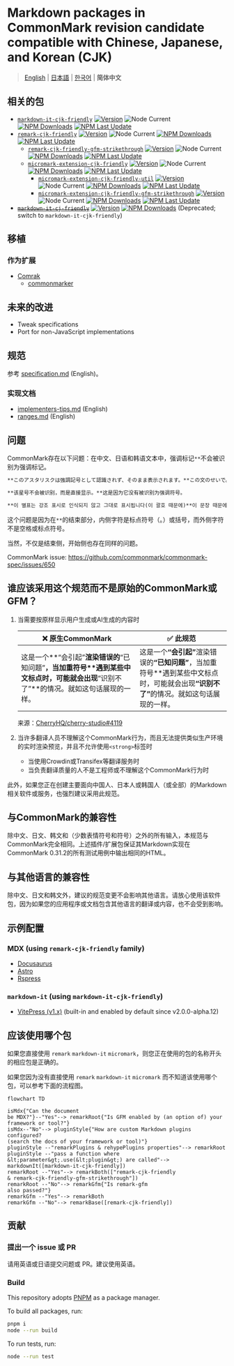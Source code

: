 # Markdown packages in CommonMark revision candidate compatible with Chinese, Japanese, and Korean (CJK)

> [English](./README.md) | [日本語](./README.ja.md) | [한국어](./README.ko.md) | **简体中文**

## 相关的包

- [`markdown-it-cjk-friendly`](./packages/markdown-it-cjk-friendly) [![Version](https://img.shields.io/npm/v/markdown-it-cjk-friendly)](https://npmjs.com/package/markdown-it-cjk-friendly) ![Node Current](https://img.shields.io/node/v/markdown-it-cjk-friendly) [![NPM Downloads](https://img.shields.io/npm/dm/markdown-it-cjk-friendly)](https://npmjs.com/package/markdown-it-cjk-friendly) [![NPM Last Update](https://img.shields.io/npm/last-update/markdown-it-cjk-friendly)](https://npmjs.com/package/markdown-it-cjk-friendly)
- [`remark-cjk-friendly`](./packages/remark-cjk-friendly) [![Version](https://img.shields.io/npm/v/remark-cjk-friendly)](https://npmjs.com/package/remark-cjk-friendly) ![Node Current](https://img.shields.io/node/v/remark-cjk-friendly)
 [![NPM Downloads](https://img.shields.io/npm/dm/remark-cjk-friendly)](https://npmjs.com/package/remark-cjk-friendly) [![NPM Last Update](https://img.shields.io/npm/last-update/remark-cjk-friendly)](https://npmjs.com/package/remark-cjk-friendly)
  - [`remark-cjk-friendly-gfm-strikethrough`](./packages/remark-cjk-friendly-gfm-strikethrough) [![Version](https://img.shields.io/npm/v/remark-cjk-friendly-gfm-strikethrough)](https://npmjs.com/package/remark-cjk-friendly-gfm-strikethrough) ![Node Current](https://img.shields.io/node/v/remark-cjk-friendly-gfm-strikethrough) [![NPM Downloads](https://img.shields.io/npm/dm/remark-cjk-friendly-gfm-strikethrough)](https://npmjs.com/package/remark-cjk-friendly-gfm-strikethrough) [![NPM Last Update](https://img.shields.io/npm/last-update/remark-cjk-friendly-gfm-strikethrough)](https://npmjs.com/package/remark-cjk-friendly-gfm-strikethrough)
  - [`micromark-extension-cjk-friendly`](./packages/micromark-extension-cjk-friendly) [![Version](https://img.shields.io/npm/v/micromark-extension-cjk-friendly)](https://npmjs.com/package/micromark-extension-cjk-friendly) ![Node Current](https://img.shields.io/node/v/micromark-extension-cjk-friendly) [![NPM Downloads](https://img.shields.io/npm/dm/micromark-extension-cjk-friendly)](https://npmjs.com/package/micromark-extension-cjk-friendly) [![NPM Last Update](https://img.shields.io/npm/last-update/micromark-extension-cjk-friendly)](https://npmjs.com/package/micromark-extension-cjk-friendly)
    - [`micromark-extension-cjk-friendly-util`](./packages/micromark-extension-cjk-friendly-util) [![Version](https://img.shields.io/npm/v/micromark-extension-cjk-friendly-util)](https://npmjs.com/package/micromark-extension-cjk-friendly-util) ![Node Current](https://img.shields.io/node/v/micromark-extension-cjk-friendly-util) [![NPM Downloads](https://img.shields.io/npm/dm/micromark-extension-cjk-friendly-util)](https://npmjs.com/package/micromark-extension-cjk-friendly-util) [![NPM Last Update](https://img.shields.io/npm/last-update/micromark-extension-cjk-friendly-util)](https://npmjs.com/package/micromark-extension-cjk-friendly-util)
    - [`micromark-extension-cjk-friendly-gfm-strikethrough`](./packages/micromark-extension-cjk-friendly-gfm-strikethrough) [![Version](https://img.shields.io/npm/v/micromark-extension-cjk-friendly-gfm-strikethrough)](https://npmjs.com/package/micromark-extension-cjk-friendly-gfm-strikethrough) ![Node Current](https://img.shields.io/node/v/micromark-extension-cjk-friendly-gfm-strikethrough) [![NPM Downloads](https://img.shields.io/npm/dm/micromark-extension-cjk-friendly-gfm-strikethrough)](https://npmjs.com/package/micromark-extension-cjk-friendly-gfm-strikethrough) [![NPM Last Update](https://img.shields.io/npm/last-update/micromark-extension-cjk-friendly-gfm-strikethrough)](https://npmjs.com/package/micromark-extension-cjk-friendly-gfm-strikethrough)
- ~~[`markdown-it-cj-friendly`](./packages/markdown-it-cj-friendly)~~ [![Version](https://img.shields.io/npm/v/markdown-it-cj-friendly)](https://npmjs.com/package/markdown-it-cj-friendly) [![NPM Downloads](https://img.shields.io/npm/dm/markdown-it-cj-friendly)](https://npmjs.com/package/markdown-it-cj-friendly) (Deprecated; switch to `markdown-it-cjk-friendly`)

## 移植

### 作为扩展

- [Comrak](https://github.com/kivikakk/comrak)
  - [commonmarker](https://github.com/gjtorikian/commonmarker)

## 未来的改进

- Tweak specifications
- Port for non-JavaScript implementations

## 规范

参考 [specification.md](specification.md) (English)。

### 实现文档

- [implementers-tips.md](implementers-tips.md) (English)
- [ranges.md](ranges.md) (English)

## 问题

CommonMark存在以下问题：在中文、日语和韩语文本中，强调标记`**`不会被识别为强调标记。

```md
**このアスタリスクは強調記号として認識されず、そのまま表示されます。**この文のせいで。

**该星号不会被识别，而是直接显示。**这是因为它没有被识别为强调符号。

**이 별표는 강조 표시로 인식되지 않고 그대로 표시됩니다(이 괄호 때문에)**이 문장 때문에.
```

这个问题是因为在`**`的结束部分，内侧字符是标点符号（。）或括号，而外侧字符不是空格或标点符号。

当然，不仅是结束侧，开始侧也存在同样的问题。

CommonMark issue: https://github.com/commonmark/commonmark-spec/issues/650

## 谁应该采用这个规范而不是原始的CommonMark或GFM？

1. 当需要按原样显示用户生成或AI生成的内容时

    | ❌️ 原生CommonMark | ✅️ 此规范 |
    |---|---|
    | 这是一个\*\*“会引起”<b>渲染错误的</b>“已知问题”<b>，当加重符号\*\*遇到某些中文标点时，可能就会出现</b>“识别不了”\*\*的情况。就如这句话展现的一样。| 这是一个<b>“会引起”</b>渲染错误的<b>“已知问题”</b>，当加重符号\*\*遇到某些中文标点时，可能就会出现<b>“识别不了”</b>的情况。就如这句话展现的一样。 |

    来源：[CherryHQ/cherry-studio#4119](https://github.com/CherryHQ/cherry-studio/pull/4119)

2. 当许多翻译人员不理解这个CommonMark行为，而且无法提供类似生产环境的实时渲染预览，并且不允许使用`<strong>`标签时
    - 当使用Crowdin或Transifex等翻译服务时
    - 当负责翻译质量的人不是工程师或不理解这个CommonMark行为时

此外，如果您正在创建主要面向中国人、日本人或韩国人（或全部）的Markdown相关软件或服务，也强烈建议采用此规范。

## 与CommonMark的兼容性

除中文、日文、韩文和（少数表情符号和符号）之外的所有输入，本规范与CommonMark完全相同。上述插件/扩展包保证其Markdown实现在CommonMark 0.31.2的所有测试用例中输出相同的HTML。

## 与其他语言的兼容性

除中文、日文和韩文外，建议的规范变更不会影响其他语言。请放心使用该软件包，因为如果您的应用程序或文档包含其他语言的翻译或内容，也不会受到影响。

## 示例配置

### MDX (using `remark-cjk-friendly` family)

- [Docusaurus](./demos/docusaurus/docusaurus.config.js)
- [Astro](./demos/astro/astro.config.mjs)
- [Rspress](./demos/rspress/rspress.config.ts)

### `markdown-it` (using `markdown-it-cjk-friendly`)

- [VitePress (v1.x)](./demos/vitepress/.vitepress/config.mjs) (built-in and enabled by default since v2.0.0-alpha.12)

## 应该使用哪个包

如果您直接使用 `remark` `markdown-it` `micromark`，则您正在使用的包的名称开头的相应包是正确的。

如果您因为没有直接使用 `remark` `markdown-it` `micromark` 而不知道该使用哪个包，可以参考下面的流程图。

```mermaid
flowchart TD

isMdx{"Can the document
be MDX?"}--"Yes"--> remarkRoot{"Is GFM enabled by (an option of) your framework or tool?"}
isMdx--"No"--> pluginStyle{"How are custom Markdown plugins configured?
(search the docs of your framework or tool)"}
pluginStyle --"remarkPlugins & rehypePlugins properties"--> remarkRoot
pluginStyle --"pass a function where &lt;parameter&gt;.use(&lt;plugin&gt;) are called"--> markdownIt([markdown-it-cjk-friendly])
remarkRoot --"Yes"--> remarkBoth(["remark-cjk-friendly
& remark-cjk-friendly-gfm-strikethrough"])
remarkRoot --"No"--> remarkGfm{"Is remark-gfm
also passed?"}
remarkGfm --"Yes"--> remarkBoth
remarkGfm --"No"--> remarkBase([remark-cjk-friendly])
```

## 贡献

### 提出一个 issue 或 PR

请用英语或日语提交问题或 PR。建议使用英语。

### Build

This repository adopts [PNPM](https://pnpm.io/) as a package manager.

To build all packages, run:

```bash
pnpm i
node --run build
```

To run tests, run:

```bash
node --run test
```
